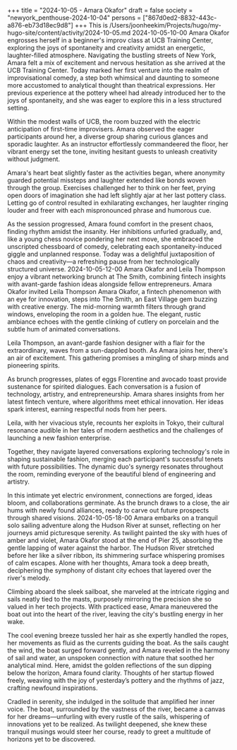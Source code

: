 +++
title = "2024-10-05 - Amara Okafor"
draft = false
society = "newyork_penthouse-2024-10-04"
persons = ["867d0ed2-8832-443c-a876-eb73d18ec9d8"]
+++
This is /Users/joonheekim/Projects/hugo/my-hugo-site/content/activity/2024-10-05.md
2024-10-05-10-00
Amara Okafor engrosses herself in a beginner's improv class at UCB Training Center, exploring the joys of spontaneity and creativity amidst an energetic, laughter-filled atmosphere.
Navigating the bustling streets of New York, Amara felt a mix of excitement and nervous hesitation as she arrived at the UCB Training Center. Today marked her first venture into the realm of improvisational comedy, a step both whimsical and daunting to someone more accustomed to analytical thought than theatrical expressions. Her previous experience at the pottery wheel had already introduced her to the joys of spontaneity, and she was eager to explore this in a less structured setting.

Within the modest walls of UCB, the room buzzed with the electric anticipation of first-time improvisers. Amara observed the eager participants around her, a diverse group sharing curious glances and sporadic laughter. As an instructor effortlessly commandeered the floor, her vibrant energy set the tone, inviting hesitant guests to unleash creativity without judgment.

Amara's heart beat slightly faster as the activities began, where anonymity guarded potential missteps and laughter extended like bonds woven through the group. Exercises challenged her to think on her feet, prying open doors of imagination she had left slightly ajar at her last pottery class. Letting go of control resulted in exhilarating exchanges, her laughter ringing louder and freer with each mispronounced phrase and humorous cue. 

As the session progressed, Amara found comfort in the present chaos, finding rhythm amidst the insanity. Her inhibitions unfurled gradually, and, like a young chess novice pondering her next move, she embraced the unscripted chessboard of comedy, celebrating each spontaneity-induced giggle and unplanned response. Today was a delightful juxtaposition of chaos and creativity—a refreshing pause from her technologically structured universe.
2024-10-05-12-00
Amara Okafor and Leila Thompson enjoy a vibrant networking brunch at The Smith, combining fintech insights with avant-garde fashion ideas alongside fellow entrepreneurs.
Amara Okafor invited Leila Thompson
Amara Okafor, a fintech phenomenon with an eye for innovation, steps into The Smith, an East Village gem buzzing with creative energy. The mid-morning warmth filters through grand windows, enveloping the room in a golden hue. The elegant, rustic ambiance echoes with the gentle clinking of cutlery on porcelain and the subtle hum of animated conversations.

Leila Thompson, an avant-garde fashion designer with a flair for the extraordinary, waves from a sun-dappled booth. As Amara joins her, there's an air of excitement. This gathering promises a mingling of sharp minds and pioneering spirits.

As brunch progresses, plates of eggs Florentine and avocado toast provide sustenance for spirited dialogues. Each conversation is a fusion of technology, artistry, and entrepreneurship. Amara shares insights from her latest fintech venture, where algorithms meet ethical innovation. Her ideas spark interest, earning respectful nods from her peers.

Leila, with her vivacious style, recounts her exploits in Tokyo, their cultural resonance audible in her tales of modern aesthetics and the challenges of launching a new fashion enterprise.

Together, they navigate layered conversations exploring technology's role in shaping sustainable fashion, merging each participant's successful tenets with future possibilities. The dynamic duo's synergy resonates throughout the room, reminding everyone of the beautiful blend of engineering and artistry.

In this intimate yet electric environment, connections are forged, ideas bloom, and collaborations germinate. As the brunch draws to a close, the air hums with newly found alliances, ready to carve out future prospects through shared visions.
2024-10-05-18-00
Amara embarks on a tranquil solo sailing adventure along the Hudson River at sunset, reflecting on her journeys amid picturesque serenity.
As twilight painted the sky with hues of amber and violet, Amara Okafor stood at the end of Pier 25, absorbing the gentle lapping of water against the harbor. The Hudson River stretched before her like a silver ribbon, its shimmering surface whispering promises of calm escapes. Alone with her thoughts, Amara took a deep breath, deciphering the symphony of distant city echoes that layered over the river's melody.

Climbing aboard the sleek sailboat, she marveled at the intricate rigging and sails neatly tied to the masts, purposely mirroring the precision she so valued in her tech projects. With practiced ease, Amara maneuvered the boat out into the heart of the river, leaving the city's bustling energy in her wake.

The cool evening breeze tussled her hair as she expertly handled the ropes, her movements as fluid as the currents guiding the boat. As the sails caught the wind, the boat surged forward gently, and Amara reveled in the harmony of sail and water, an unspoken connection with nature that soothed her analytical mind. Here, amidst the golden reflections of the sun dipping below the horizon, Amara found clarity. Thoughts of her startup flowed freely, weaving with the joy of yesterday’s pottery and the rhythms of jazz, crafting newfound inspirations.

Cradled in serenity, she indulged in the solitude that amplified her inner voice. The boat, surrounded by the vastness of the river, became a canvas for her dreams—unfurling with every rustle of the sails, whispering of innovations yet to be realized. As twilight deepened, she knew these tranquil musings would steer her course, ready to greet a multitude of horizons yet to be discovered.
